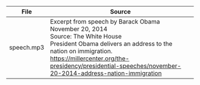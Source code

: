 File | Source
---- | ------
speech.mp3 | Excerpt from speech by Barack Obama<br/>November 20, 2014<br/>Source: The White House</br>President Obama delivers an address to the nation on immigration.<br/>https://millercenter.org/the-presidency/presidential-speeches/november-20-2014-address-nation-immigration


